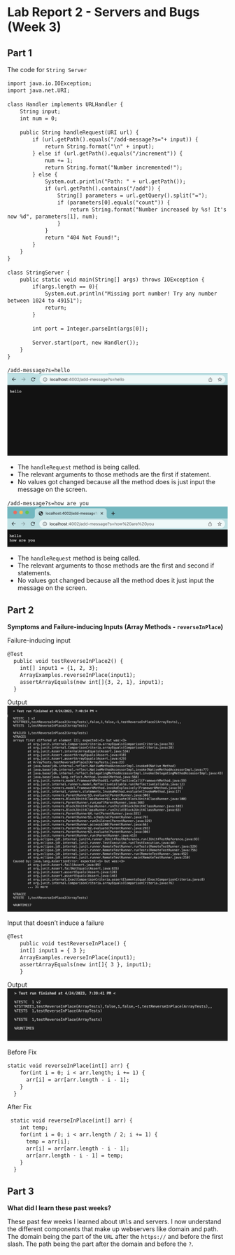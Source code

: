 # Lab Report 2 - Servers and Bugs (Week 3)

## Part 1
The code for `String Server`
```
import java.io.IOException;
import java.net.URI;

class Handler implements URLHandler {
    String input;
    int num = 0;

    public String handleRequest(URI url) {
        if (url.getPath().equals("/add-message?s="+ input)) {
            return String.format("\n" + input);
        } else if (url.getPath().equals("/increment")) {
            num += 1;
            return String.format("Number incremented!");
        } else {
            System.out.println("Path: " + url.getPath());
            if (url.getPath().contains("/add")) {
                String[] parameters = url.getQuery().split("=");
                if (parameters[0].equals("count")) {
                    return String.format("Number increased by %s! It's now %d", parameters[1], num);
                }
            }
            return "404 Not Found!";
        }
    }
}

class StringServer {
    public static void main(String[] args) throws IOException {
        if(args.length == 0){
            System.out.println("Missing port number! Try any number between 1024 to 49151");
            return;
        }

        int port = Integer.parseInt(args[0]);

        Server.start(port, new Handler());
    }
}
```

`/add-message?s=hello`
![add message hello](addMessage1.png)
* The `handleRequest` method is being called.
* The relevant arguments to those methods are the first if statement.
* No values got changed because all the method does is just input the message on the screen.

`/add-message?s=how are you`
![add message how are you](addMessage2.png)

* The `handleRequest` method is being called.
* The relevant arguments to those methods are the first and second if statements.
* No values got changed because all the method does it just input the message on the screen.

## Part 2
**Symptoms and Failure-inducing Inputs (Array Methods - `reverseInPlace`)**

Failure-inducing input
```
@Test
  public void testReverseInPlace2() {
    int[] input1 = {1, 2, 3};
    ArrayExamples.reverseInPlace(input1);
    assertArrayEquals(new int[]{3, 2, 1}, input1);
  }
```

Output
![failure input](failure.png)

Input that doesn’t induce a failure
```
@Test 
	public void testReverseInPlace() {
    int[] input1 = { 3 };
    ArrayExamples.reverseInPlace(input1);
    assertArrayEquals(new int[]{ 3 }, input1);
	}
```

Output
![not failure input](noFailure.png)


Before Fix
```
static void reverseInPlace(int[] arr) {
    for(int i = 0; i < arr.length; i += 1) {
      arr[i] = arr[arr.length - i - 1];
    }
  }
```

After Fix
```
 static void reverseInPlace(int[] arr) {
    int temp;
    for(int i = 0; i < arr.length / 2; i += 1) {
      temp = arr[i];
      arr[i] = arr[arr.length - i - 1];
      arr[arr.length - i - 1] = temp;
    }
  }
```

## Part 3
**What did I learn these past weeks?**

These past few weeks I learned about `URl`s and servers. I now understand the different components that make up webservers like domain and path.
The domain being the part of the `URL` after the `https://` and before the first slash. The path being the part after the domain and before the `?`.
